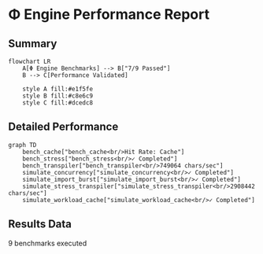 # Φ Engine Performance Report

## Summary
```mermaid
flowchart LR
    A[Φ Engine Benchmarks] --> B["7/9 Passed"]
    B --> C[Performance Validated]

    style A fill:#e1f5fe
    style B fill:#c8e6c9
    style C fill:#dcedc8
```

## Detailed Performance
```mermaid
graph TD
    bench_cache["bench_cache<br/>Hit Rate: Cache"]
    bench_stress["bench_stress<br/>✓ Completed"]
    bench_transpiler["bench_transpiler<br/>749064 chars/sec"]
    simulate_concurrency["simulate_concurrency<br/>✓ Completed"]
    simulate_import_burst["simulate_import_burst<br/>✓ Completed"]
    simulate_stress_transpiler["simulate_stress_transpiler<br/>2908442 chars/sec"]
    simulate_workload_cache["simulate_workload_cache<br/>✓ Completed"]
```

## Results Data
9 benchmarks executed
